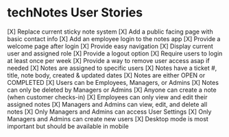 # techNotes User Stories

[X] Replace current sticky note system
[X] Add a public facing page with basic contact info
[X] Add an employee login to the notes app
[X] Provide a welcome page after login
[X] Provide easy navigation
[X] Display current user and assigned role
[X] Provide a logout option
[X] Require users to login at least once per week
[X] Provide a way to remove user access asap if needed
[X] Notes are assigned to specific users
[X] Notes have a ticket #, title, note body, created & updated dates
[X] Notes are either OPEN or COMPLETED
[X] Users can be Employees, Managers, or Admins
[X] Notes can only be deleted by Managers or Admins
[X] Anyone can create a note (when customer checks-in)
[X] Employees can only view and edit their assigned notes
[X] Managers and Admins can view, edit, and delete all notes
[X] Only Managers and Admins can access User Settings
[X] Only Managers and Admins can create new users
[X] Desktop mode is most important but should be available in mobile
